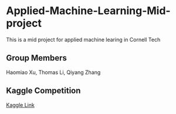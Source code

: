 # Applied-Machine-Learning-Mid-project
This is a mid project for applied machine learing in Cornell Tech
## Group Members
Haomiao Xu, Thomas Li, Qiyang Zhang
## Kaggle Competition
[Kaggle Link](https://www.kaggle.com/competitions/cs-5785-orie-5750-ece-5414-midterm-project/overview)